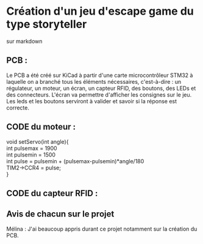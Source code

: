 # Création d'un jeu d'escape game du type storyteller

sur markdown 

## PCB : 
Le PCB a été créé sur KiCad à partir d'une carte microcontrôleur STM32 à laquelle on a branché tous les éléments nécessaires, c'est-à-dire : un régulateur, un moteur, un écran, un capteur RFID, des boutons, des LEDs et des connecteurs.
L'écran va permettre d'afficher les consignes sur le jeu. Les leds et les boutons serviront à valider et savoir si la réponse est correcte.


## CODE du moteur :

void setServo(int angle){   
  int pulsemax = 1900   
  int pulsemin = 1500     
  int pulse = pulsemin + (pulsemax-pulsemin)*angle/180    
  TIM2->CCR4 = pulse;   
}   

## CODE du capteur RFID : 





## Avis de chacun sur le projet 

Mélina : J'ai beaucoup appris durant ce projet notamment sur la création du PCB. 
